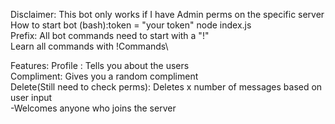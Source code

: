 Disclaimer: This bot only works if I have Admin perms on the specific server\
How to start bot (bash):token = "your token" node index.js\
Prefix: All bot commands need to start with a "!"\
Learn all commands with !Commands\

Features:
Profile : Tells you about the users\
Compliment: Gives you a random compliment\
Delete(Still need to check perms): Deletes x number of messages based on user input\
-Welcomes anyone who joins the server

